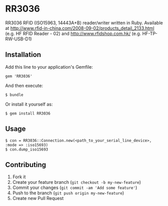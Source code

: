 # RR3036

RR3036 RFID (ISO15963, 14443A+B) reader/writer written in Ruby. Available at http://www.rfid-in-china.com/2008-09-02/products_detail_2133.html (e.g. HF RFID Reader - 02) and http://www.rfidshop.com.hk/ (e.g. HF-TP-RW-USB-D1)


## Installation

Add this line to your application's Gemfile:

    gem 'RR3036'

And then execute:

    $ bundle

Or install it yourself as:

    $ gem install RR3036


## Usage

	$ con = RR3036::Connection.new(<path_to_your_serial_line_device>, :mode => :iso15693)
	$ con.dump_iso15693


## Contributing

1. Fork it
2. Create your feature branch (`git checkout -b my-new-feature`)
3. Commit your changes (`git commit -am 'Add some feature'`)
4. Push to the branch (`git push origin my-new-feature`)
5. Create new Pull Request
